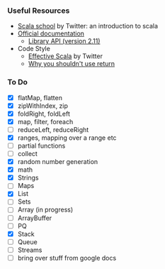 ### Useful Resources

- [Scala school](https://twitter.github.io/scala_school/) by Twitter: an introduction to scala
- [Official documentation](http://www.scala-lang.org/documentation/)
  - [Library API (version 2.11)](http://www.scala-lang.org/api/2.11.8/#package)
- Code Style
  - [Effective Scala](http://twitter.github.io/effectivescala/) by Twitter
  - [Why you shouldn't use return](https://tpolecat.github.io/2014/05/09/return.html)
  
### To Do
- [x] flatMap, flatten
- [x] zipWithIndex, zip
- [x] foldRight, foldLeft
- [x] map, filter, foreach
- [ ] reduceLeft, reduceRight
- [x] ranges, mapping over a range etc
- [ ] partial functions
- [ ] collect
- [x] random number generation
- [x] math
- [x] Strings
- [ ] Maps
- [x] List
- [ ] Sets
- [ ] Array (in progress)
- [ ] ArrayBuffer
- [ ] PQ
- [x] Stack
- [ ] Queue
- [ ] Streams
- [ ] bring over stuff from google docs
